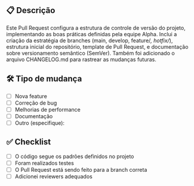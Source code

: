 ## 📋 Descrição
Este Pull Request configura a estrutura de controle de versão do projeto, implementando as boas práticas definidas pela equipe Alpha. Inclui a criação da estratégia de branches (main, develop, feature/*, hotfix/*), estrutura inicial do repositório, template de Pull Request, e documentação sobre versionamento semântico (SemVer). 
Também foi adicionado o arquivo CHANGELOG.md para rastrear as mudanças futuras.

## 🛠 Tipo de mudança
- [ ] Nova feature
- [ ] Correção de bug
- [ ] Melhorias de performance
- [ ] Documentação
- [ ] Outro (especifique):

## ✅ Checklist
- [ ] O código segue os padrões definidos no projeto
- [ ] Foram realizados testes
- [ ] O Pull Request está sendo feito para a branch correta
- [ ] Adicionei reviewers adequados
